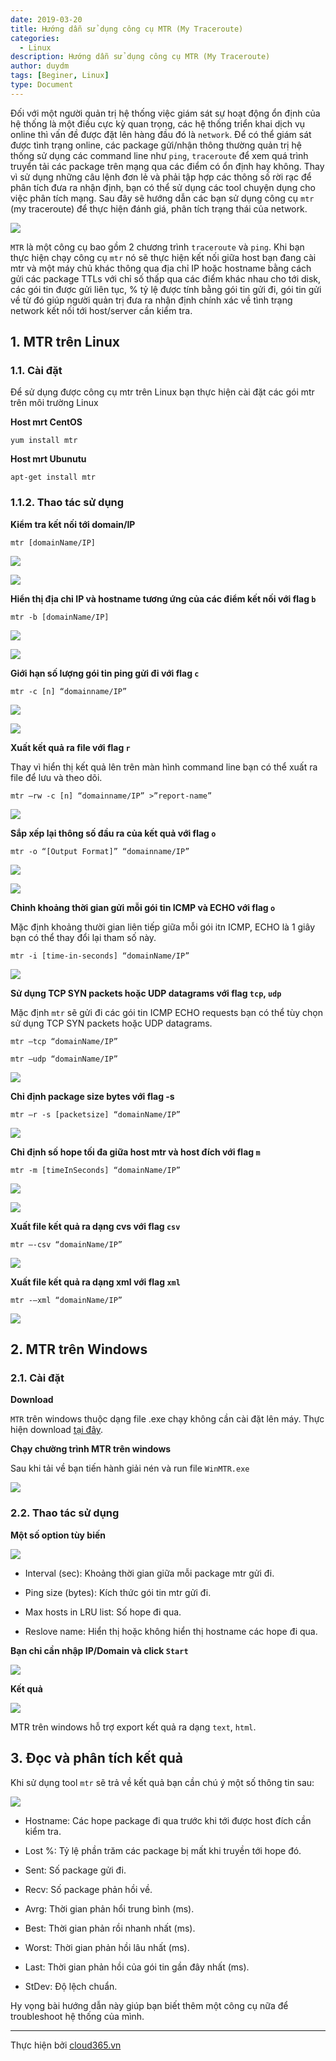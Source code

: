 ```yaml
---
date: 2019-03-20
title: Hướng dẫn sử dụng công cụ MTR (My Traceroute)
categories:
  - Linux
description: Hướng dẫn sử dụng công cụ MTR (My Traceroute)
author: duydm
tags: [Beginer, Linux]
type: Document
---
```


Đối với một người quản trị hệ thống việc giám sát sự hoạt động ổn định của hệ thống là một điều cực kỳ quan trọng, các hệ thống triển khai dịch vụ online thì vấn đề được đặt lên hàng đầu đó là `network`. Để có thể giám sát được tình trạng online, các package gửi/nhận thông thường quản trị hệ thống sử dụng các command line như `ping`, `traceroute` để xem quá trình truyển tải các package trên mạng qua các điểm có ổn định hay không. Thay vì sử dụng những câu lệnh đơn lẻ và phải tập hợp các thông số rời rạc để phân tích đưa ra nhận định, bạn có thể sử dụng các tool chuyện dụng cho việc phân tích mạng. Sau đây sẽ hướng dẫn các bạn sử dụng công cụ `mtr` (my traceroute) để thực hiện đánh giá, phân tích trạng thái của network.

![](/images/img-mtr/mtr.png)

`MTR` là một công cụ bao gồm 2 chương trình `traceroute` và `ping`. Khi bạn thực hiện chạy công cụ `mtr` nó sẽ thực hiện kết nối giữa host bạn đang cài mtr và một máy chủ khác thông qua địa chỉ IP hoặc hostname bằng cách gửi các package TTLs với chỉ số thấp qua các điểm khác nhau cho tới disk, các gói tin được gửi liên tục, % tỷ lệ được tính bằng gói tin gửi đi, gói tin gửi về từ đó giúp người quản trị đưa ra nhận định chính xác về tình trạng network kết nối tới host/server cần kiểm tra.

## 1. MTR trên Linux

### 1.1. Cài đặt

Để sử dụng được công cụ mtr trên Linux bạn thực hiện cài đặt các gói mtr trên môi trường Linux

**Host mrt CentOS**

```
yum install mtr
```

**Host mrt Ubunutu**

```
apt-get install mtr
```

### 1.1.2. Thao tác sử dụng

**Kiểm tra kết nối tới domain/IP**

```
mtr [domainName/IP]
```
![](/images/img-mtr/Screenshot_1225.png)

![](/images/img-mtr/Screenshot_1222.png)

**Hiển thị địa chỉ IP và hostname tương ứng của các điểm kết nối với flag `b`**

```
mtr -b [domainName/IP]
```

![](/images/img-mtr/Screenshot_1226.png)

![](/images/img-mtr/Screenshot_1224.png)

**Giới hạn số lượng gói tin ping gửi đi với flag `c`**

```
mtr -c [n] “domainname/IP”
```

![](/images/img-mtr/Screenshot_1228.png)

![](/images/img-mtr/Screenshot_1227.png)

**Xuất kết quả ra file với flag `r`**

Thay vì hiển thị kết quả lên trên màn hình command line bạn có thể xuất ra file để lưu và theo dõi.

```
mtr –rw -c [n] “domainname/IP” >”report-name”
```

![](/images/img-mtr/Screenshot_1229.png)

**Sắp xếp lại thông số đầu ra của kết quả với flag `o`**

```
mtr -o “[Output Format]” “domainname/IP”
```

![](/images/img-mtr/Screenshot_1231.png)

![](/images/img-mtr/Screenshot_1230.png)

**Chỉnh khoảng thời gian gửi mỗi gói tin  ICMP và ECHO với flag `o`**

Mặc định khoảng thười gian liên tiếp giữa mỗi gói itn ICMP, ECHO là 1 giây bạn có thể thay đổi lại tham số này.

```
mtr -i [time-in-seconds] “domainName/IP”
```

![](/images/img-mtr/Screenshot_1232.png)

**Sử dụng TCP SYN packets hoặc UDP datagrams với flag `tcp`, `udp`**

Mặc định `mtr` sẽ gửi đi các gói tin ICMP ECHO requests bạn có thể tùy chọn sử dụng TCP SYN packets hoặc UDP datagrams.

```
mtr –tcp “domainName/IP”
```

```
mtr –udp “domainName/IP”
```
![](/images/img-mtr/Screenshot_1233.png)

**Chỉ định package size bytes với flag -s**

```
mtr –r -s [packetsize] “domainName/IP”
```

![](/images/img-mtr/Screenshot_1234.png)

**Chỉ định số hope tối đa giữa host mtr và host đích với flag `m`**

```
mtr -m [timeInSeconds] “domainName/IP”
```
![](/images/img-mtr/Screenshot_1236.png)

![](/images/img-mtr/Screenshot_1235.png)

**Xuất file kết quả ra dạng cvs với flag `csv`**

```
mtr –-csv “domainName/IP”
```
![](/images/img-mtr/Screenshot_1237.png)

**Xuất file kết quả ra dạng xml  với flag `xml`**

```
mtr -–xml “domainName/IP”
```

![](/images/img-mtr/Screenshot_1238.png)

## 2. MTR trên Windows

### 2.1. Cài đặt

**Download**

`MTR` trên windows thuộc dạng file .exe chạy không cần cài đặt lên máy. Thực hiện download <a href="https://github.com/domanhduy/ghichep/blob/master/DuyDM/Linux/scripts/winmtr_bin_0.8.zip" target="_blank"> tại đây</a>.

**Chạy chường trình MTR trên windows**

Sau khi tải về bạn tiến hành giải nén và run file `WinMTR.exe` 

![](/images/img-mtr/Screenshot_1239.png)

### 2.2. Thao tác sử dụng

**Một số option tùy biến**

![](/images/img-mtr/Screenshot_1240.png)

+ Interval (sec): Khoảng thời gian giữa mỗi package mtr gửi đi.

+ Ping size (bytes): Kích thức gói tin mtr gửi đi.

+ Max hosts in LRU list: Số hope đi qua.

+ Reslove name: Hiển thị hoặc không hiển thị hostname các hope đi qua.

**Bạn chỉ cần nhập IP/Domain và click `Start`**

![](/images/img-mtr/Screenshot_1241.png)

**Kết quả**

![](/images/img-mtr/Screenshot_1242.png)

MTR trên windows hỗ trợ export kết quả ra dạng `text`, `html`.

## 3. Đọc và phân tích kết quả

Khi sử dụng tool `mtr` sẽ trả về kết quả bạn cần chú ý một số thông tin sau:

![](/images/img-mtr/Screenshot_1244.png)

+ Hostname: Các hope package đi qua trước khi tới được host đích cần kiểm tra.

+ Lost %: Tỷ lệ phần trăm các package bị mất khi truyền tới hope đó.

+ Sent: Số package gửi đi.

+ Recv: Số package phản hồi về.

+ Avrg: Thời gian phản hổi trung bình (ms). 

+ Best: Thời gian phản rồi nhanh nhất (ms).

+ Worst: Thời gian phản hồi lâu nhất (ms).

+ Last: Thời gian phản hồi của gói tin gần đây nhất (ms).

+ StDev: Độ lệch chuẩn.

Hy vọng bài hướng dẫn này giúp bạn biết thêm một công cụ nữa để troubleshoot hệ thống của mình.

---
Thực hiện bởi <a href="https://cloud365.vn/" target="_blank">cloud365.vn</a>